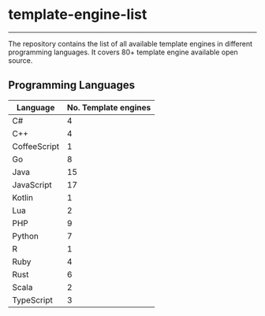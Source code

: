 # template-engine-list

---

The repository contains the list of all available template engines in different programming languages. It covers 80+ template engine available open source.

## Programming Languages

| Language     | No. Template engines |
|--------------|----------------------|
| C#           | 4                    |
| C++          | 4                    |
| CoffeeScript | 1                    |
| Go           | 8                    |
| Java         | 15                   |
| JavaScript   | 17                   |
| Kotlin       | 1                    |
| Lua          | 2                    |
| PHP          | 9                    |
| Python       | 7                    |
| R            | 1                    |
| Ruby         | 4                    |
| Rust         | 6                    |
| Scala        | 2                    |
| TypeScript   | 3                    |

